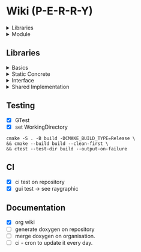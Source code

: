 # Wiki (P-E-R-R-Y)

<details>
<summary>
Libraries
</summary>

### Static

- Concrete classes are use to define standard type or not abstract classes (not yet or not required) like .

- Interface classes are used in a Patterns where IWindow gives RaylibWindow, SfmlWindow, by encapsulating Raylib or SFML.

### Shared

- Encapsulation is used to develop an app or anything using the interface and depending on the initialisation of the interface it will use raylib or sfml, avoiding dependencies. by giving the possibility to change concrete class used.

### Example

> This way you avoid depending on raylib or any library.

Before:
```
Game -> Raylib
```
After:
```
Game -> IGraphic -> RayGraphic -> Raylib
                 -> SfmlGraphic -> Sfml
                 -> ...
```
</details>

<details>
<summary>
Module
</summary>

The Module is a flexible interface layer that lets you load, manage, and interact with modules without knowing their concrete implementation.

Like a computer stores files it doesn’t understand, this system can handle modules dynamically, letting them act, be used, or interact with others while keeping their internal behavior hidden.

ModuleRegistry tracks modules by type and allows switching the active module, enabling seamless extensibility and runtime flexibility.

Modules are like files on a computer: each has a name and type, but the system itself doesn’t need to fully understand them. Just like .exe or .doc can be executed or read directly, other files (.pdf, .png, .obj) require a specific application to use them. Similarly, a module can represent an Application, Graphic Library, Network Library, or any component—usable by other modules without knowing all its internal details.


### Pattern Overview

```
DLL
 │
 │ createModule()
 ▼
IModule*
 │
 │ dynamic_cast
 ▼
IGraphicModule*  <-------------------->  SfmlGraphicModule*
 │                                          (concrete)
 │ GetWindow()                              
 ▼
IWindow*  <---------------------------->  SfmlWindow*
```

### Explanation

1. **DLL** provides `createModule()` → returns `IModule*`.  
2. **ModuleRegistry** stores `IModule*` and retrieves by type.  
3. Cast to **type-specific interface** (example: `IGraphicModule*`) to access specialized features.  
4. **Concrete implementations** are hidden behind interfaces.  
5. Sub-objects (example: `IWindow*`) are returned as interface pointers, hiding the real type (`SfmlWindow*`).

</details>

## Libraries

<details><summary>Basics</summary>

- [x] CMake
- [x] FetchDependencies (using FindPackage)
- [x] Test (GoogleTest)
- [ ] CMakeUtils -> ToolBSL 
- [ ] HunterV3 using IModule + ECS + IGraphic,IApp + ImpGraphic(optionally ImpApp which could be the game).

</details>

<details><summary>Static Concrete</summary>

- [x] system
- [x] maths
- [ ] ecs

</details>

<details><summary>Interface</summary>

- [x] imodule -> IModule
- [x] igraphic -> IGraphicModule
- [ ] iapp -> IAppModule
- [ ] inetwork (want to work and learn and use standalone asio) -> INetworkApp (AsioNetworkModule)

</details>

<details><summary>Shared Implementation</summary>

- [x] raygraphic -> RayGraphicModule
- [ ] sfmlgraphic -> SfmlGraphicModule
- [ ] sdlgraphic -> SdlGraphicModule
- [ ] asionetwork -> AsioNetworkModule
- [ ] hunterapp -> HunterAppModule

</details>

## Testing

- [x] GTest
- [x] set WorkingDirectory

```
cmake -S . -B build -DCMAKE_BUILD_TYPE=Release \
&& cmake --build build --clean-first \
&& ctest --test-dir build --output-on-failure
```

## CI

- [x] ci test on repository
- [x] gui test -> see raygraphic

## Documentation

- [x] org wiki
- [ ] generate doxygen on repository
- [ ] merge doxygen on organisation.
- [ ] ci - cron to update it every day.
